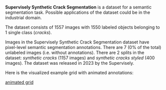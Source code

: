 **Supervisely Synthetic Crack Segmentation** is a dataset for a semantic segmentation task. Possible applications of the dataset could be in the industrial domain. 

The dataset consists of 1557 images with 1550 labeled objects belonging to 1 single class (*cracks*).

Images in the Supervisely Synthetic Crack Segmentation dataset have pixel-level semantic segmentation annotations. There are 7 (0% of the total) unlabeled images (i.e. without annotations). There are 2 splits in the dataset: *synthetic cracks* (1157 images) and *synthetic cracks styled* (400 images). The dataset was released in 2023 by the Supervisely.

Here is the visualized example grid with animated annotations:

[animated grid](https://github.com/dataset-ninja/synthetic-cracks-dataset/raw/main/visualizations/horizontal_grid.webm)
